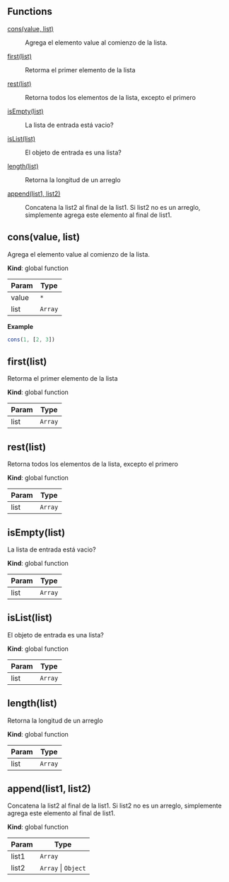 ## Functions

<dl>
<dt><a href="#cons">cons(value, list)</a></dt>
<dd><p>Agrega el elemento value al comienzo de la lista.</p>
</dd>
<dt><a href="#first">first(list)</a></dt>
<dd><p>Retorma el primer elemento de la lista</p>
</dd>
<dt><a href="#rest">rest(list)</a></dt>
<dd><p>Retorna todos los elementos de la lista, excepto el primero</p>
</dd>
<dt><a href="#isEmpty">isEmpty(list)</a></dt>
<dd><p>La lista de entrada está vacio?</p>
</dd>
<dt><a href="#isList">isList(list)</a></dt>
<dd><p>El objeto de entrada es una lista?</p>
</dd>
<dt><a href="#length">length(list)</a></dt>
<dd><p>Retorna la longitud de un arreglo</p>
</dd>
<dt><a href="#append">append(list1, list2)</a></dt>
<dd><p>Concatena la list2 al final de la list1. Si list2 no es un arreglo, simplemente agrega
este elemento al final de list1.</p>
</dd>
</dl>

<a name="cons"></a>

## cons(value, list)
Agrega el elemento value al comienzo de la lista.

**Kind**: global function  

| Param | Type |
| --- | --- |
| value | <code>\*</code> | 
| list | <code>Array</code> | 

**Example**  
```js
cons(1, [2, 3])
```
<a name="first"></a>

## first(list)
Retorma el primer elemento de la lista

**Kind**: global function  

| Param | Type |
| --- | --- |
| list | <code>Array</code> | 

<a name="rest"></a>

## rest(list)
Retorna todos los elementos de la lista, excepto el primero

**Kind**: global function  

| Param | Type |
| --- | --- |
| list | <code>Array</code> | 

<a name="isEmpty"></a>

## isEmpty(list)
La lista de entrada está vacio?

**Kind**: global function  

| Param | Type |
| --- | --- |
| list | <code>Array</code> | 

<a name="isList"></a>

## isList(list)
El objeto de entrada es una lista?

**Kind**: global function  

| Param | Type |
| --- | --- |
| list | <code>Array</code> | 

<a name="length"></a>

## length(list)
Retorna la longitud de un arreglo

**Kind**: global function  

| Param | Type |
| --- | --- |
| list | <code>Array</code> | 

<a name="append"></a>

## append(list1, list2)
Concatena la list2 al final de la list1. Si list2 no es un arreglo, simplemente agrega
este elemento al final de list1.

**Kind**: global function  

| Param | Type |
| --- | --- |
| list1 | <code>Array</code> | 
| list2 | <code>Array</code> \| <code>Object</code> | 

